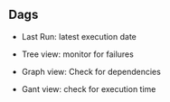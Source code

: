 ## Dags

- Last Run: latest execution date

- Tree view: monitor for failures
- Graph view: Check for dependencies
- Gant view: check for execution time
